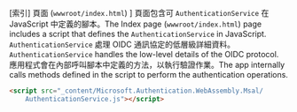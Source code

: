 <span data-ttu-id="af740-101">[索引] 頁面 (`wwwroot/index.html`) ] 頁面包含可 `AuthenticationService` 在 JavaScript 中定義的腳本。</span><span class="sxs-lookup"><span data-stu-id="af740-101">The Index page (`wwwroot/index.html`) page includes a script that defines the `AuthenticationService` in JavaScript.</span></span> <span data-ttu-id="af740-102">`AuthenticationService` 處理 OIDC 通訊協定的低層級詳細資料。</span><span class="sxs-lookup"><span data-stu-id="af740-102">`AuthenticationService` handles the low-level details of the OIDC protocol.</span></span> <span data-ttu-id="af740-103">應用程式會在內部呼叫腳本中定義的方法，以執行驗證作業。</span><span class="sxs-lookup"><span data-stu-id="af740-103">The app internally calls methods defined in the script to perform the authentication operations.</span></span>

```html
<script src="_content/Microsoft.Authentication.WebAssembly.Msal/
    AuthenticationService.js"></script>
```
